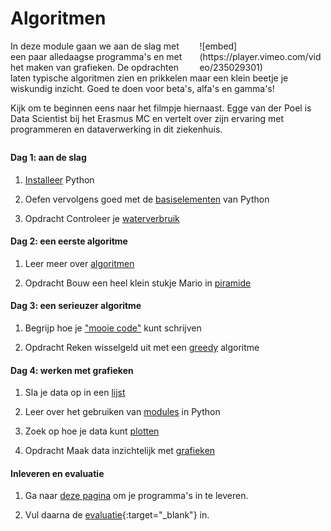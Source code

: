 # Algoritmen

<div style="width: 40%; float:right; margin-left: 2em;">
![embed](https://player.vimeo.com/video/235029301)
</div>

In deze module gaan we aan de slag met een paar alledaagse programma's en met het maken van grafieken. De opdrachten laten typische algoritmen zien en prikkelen maar een klein beetje je wiskundig inzicht. Goed te doen voor beta's, alfa's en gamma's!

Kijk om te beginnen eens naar het filmpje hiernaast. Egge van der Poel is Data Scientist bij het Erasmus MC en vertelt over zijn ervaring met programmeren en dataverwerking in dit ziekenhuis.

<p style="margin-top:2em;"></p>

#### Dag 1: aan de slag

1. [Installeer](/naslag/installatie) Python

2. Oefen vervolgens goed met de [basiselementen](/python/basiselementen) van Python

3. <span class="label label-primary">Opdracht</span> Controleer je [waterverbruik](/algoritmen/water)

#### Dag 2: een eerste algoritme

1. Leer meer over [algoritmen](/python/algoritmen)

2. <span class="label label-primary">Opdracht</span> Bouw een heel klein stukje Mario in [piramide](/algoritmen/piramide)

#### Dag 3: een serieuzer algoritme

1. Begrijp hoe je ["mooie code"](/naslag/stijlgids) kunt schrijven

2. <span class="label label-primary">Opdracht</span> Reken wisselgeld uit met een [greedy](/algoritmen/greedy) algoritme

#### Dag 4: werken met grafieken

1. Sla je data op in een [lijst](/python/lijsten)

2. Leer over het gebruiken van [modules](/python/modules) in Python

3. Zoek op hoe je data kunt [plotten](/technieken/plot)

4. <span class="label label-primary">Opdracht</span> Maak data inzichtelijk met [grafieken](/algoritmen/grafieken)

#### Inleveren en evaluatie

1. Ga naar [deze pagina](/algoritmen/submit) om je programma's in te leveren.

2. Vul daarna de [evaluatie](https://goo.gl/forms/OND0S4NQSsPeCkbv1){:target="_blank"} in.
